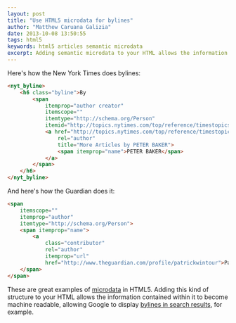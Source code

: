 ```yaml
---
layout: post
title: "Use HTML5 microdata for bylines"
author: "Matthew Caruana Galizia"
date: 2013-10-08 13:50:55
tags: html5
keywords: html5 articles semantic microdata
excerpt: Adding semantic microdata to your HTML allows the information contained within it to become machine readable, allowing Google to display bylines in search results in this case.
---
```


Here's how the New York Times does bylines:

```html
<nyt_byline>
	<h6 class="byline">By 
		<span 
			itemprop="author creator" 
			itemscope="" 
			itemtype="http://schema.org/Person" 
			itemid="http://topics.nytimes.com/top/reference/timestopics/people/b/peter_baker/index.html">
			<a href="http://topics.nytimes.com/top/reference/timestopics/people/b/peter_baker/index.html"
				rel="author" 
				title="More Articles by PETER BAKER">
				<span itemprop="name">PETER BAKER</span>
			</a>
		</span>
	</h6>
</nyt_byline>
```

And here's how the Guardian does it:

```html
<span
	itemscope=""
	itemprop="author"
	itemtype="http://schema.org/Person">
	<span itemprop="name">
		<a
			class="contributor"
			rel="author"
			itemprop="url"
			href="http://www.theguardian.com/profile/patrickwintour">Patrick Wintour</a>
	</span>
</span>
```

These are great examples of [microdata][microdata] in HTML5. Adding this kind of structure to your HTML allows the information contained within it to become machine readable, allowing Google to display [bylines in search results][google-rich-snippets-people], for example.

[microdata]: http://html5doctor.com/microdata/
[google-rich-snippets-people]: https://support.google.com/webmasters/answer/146646
